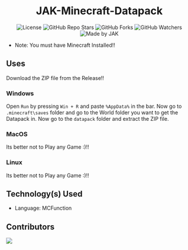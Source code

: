<div align=center>

# JAK-Minecraft-Datapack
![License](https://img.shields.io/github/license/Jonak-Adipta-Kalita/JAK-Minecraft-Datapack?style=for-the-badge)
![GitHub Repo Stars](https://img.shields.io/github/stars/Jonak-Adipta-Kalita/JAK-Minecraft-Datapack?style=for-the-badge)
![GitHub Forks](https://img.shields.io/github/forks/Jonak-Adipta-Kalita/JAK-Minecraft-Datapack?style=for-the-badge)
![GitHub Watchers](https://img.shields.io/github/watchers/Jonak-Adipta-Kalita/JAK-Minecraft-Datapack?style=for-the-badge)
![Made by JAK](https://img.shields.io/badge/BeastNight%20TV-Made%20by%20JAK-blue?style=for-the-badge)

</div>

- 	Note: You must have Minecraft Installed!!

## Uses
Download the ZIP file from the Release!!

### Windows
Open `Run` by pressing `Win + R` and paste `%AppData%` in the bar. Now go to `.minecraft\saves`
folder and go to the World folder you want to get the Datapack in. Now go to the `datapack`
folder and extract the ZIP file.

### MacOS
Its better not to Play any Game :)!!

### Linux
Its better not to Play any Game :)!!

## Technology(s) Used
- 	Language: MCFunction

## Contributors
<a href = "https://github.com/Jonak-Adipta-Kalita/JAK-Minecraft-Datapack/graphs/contributors">
	<img src = "https://contrib.rocks/image?repo=Jonak-Adipta-Kalita/JAK-Minecraft-Datapack"/>
</a>
